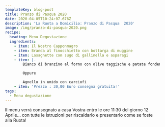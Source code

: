 ```yaml
---
templateKey: blog-post
title: Pranzo di Pasqua 2020
date: 2020-04-05T10:24:07.676Z
description: 'La Ruota a Domicilio: Pranzo di Pasqua  2020'
image: /img/pranzo-di-pasqua-2020.png
recipe:
  heading: Menu Degustazione
  ingredients:
    - item: Il Nostro Capponmagro
    - item: Branda al finocchietto con bottarga di muggine
    - item: Lasagnette con sugo di gallinella e asparagi
    - item: |-
        Bianco di branzino al forno con olive taggische e patate fondenti

        Oppure

        Agnello in umido con carciofi
    - item: 'Prezzo : 30,00 Euro consegna gratuita!'
tags:
  - Menu degustazione
---
```

Il menu verrà consegnato a casa Vostra entro le ore 11:30 del giorno 12 Aprile... con tutte le istruzioni per riscaldarlo e presentarlo come se foste alla Ruota!